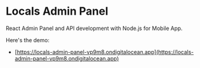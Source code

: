 # Locals Admin Panel

React Admin Panel and API development with Node.js for Mobile App.

Here's the demo:

- [https://locals-admin-panel-vp9m8.ondigitalocean.app](https://locals-admin-panel-vp9m8.ondigitalocean.app)
